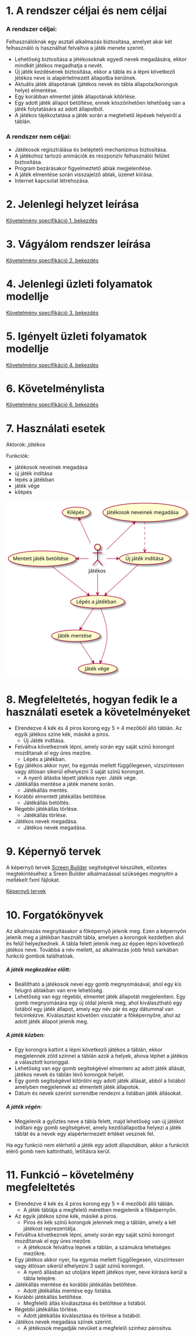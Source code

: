 # 1. A rendszer céljai és nem céljai

### A rendszer céljai:

Felhasználóknak egy asztali alkalmazás biztosítása, amelyet akár két felhasználó is használhat felváltva
a játék menete szerint.

- Lehetőség biztosítása a jétékosoknak egyedi nevek megadására, ekkor mindkét játékos megadhatja a nevét.
- Új játék kezdésének biztosítása, ekkor a tábla és a lépni következő jétékos neve is alapértelmezett állapotba kerülnek.
- Aktuális játék állapotának (játékos nevek és tábla állapota/korongok helye) elmentése.
- Egy korábban elmentet játék állapotának kitörlése.
- Egy adott játék állapot betöltése, ennek köszönhetően lehetőség van a játék folytatására az adott állapotból.
- A játékos tájékoztatása a játék során a megtehető lépések helyeiről a táblán.

### A rendszer nem céljai:

- Játékosok regisztrálása és beléptető mechanizmus biztosítása.
- A játékohoz tartozó animációk és reszponzív felhasználói felület biztosítása.
- Program bezárásakor figyelmeztető ablak megjelenítése.
- A játék elmentése során visszajelző ablak, üzenet kiírása.
- Internet kapcsolat létrehozása.

# 2. Jelenlegi helyzet leírása

[Követelmény specifikáció 1. bekezdés](https://github.com/p-adrian05/SZFM_2020_10_ErrorByNight/blob/master/requirement_specification.md)

# 3. Vágyálom rendszer leírása

[Követelmény specifikáció 2. bekezdés](https://github.com/p-adrian05/SZFM_2020_10_ErrorByNight/blob/master/requirement_specification.md)

# 4. Jelenlegi üzleti folyamatok modellje

[Követelmény specifikáció 3. bekezdés](https://github.com/p-adrian05/SZFM_2020_10_ErrorByNight/blob/master/requirement_specification.md)

# 5. Igényelt üzleti folyamatok modellje

[Követelmény specifikáció 4. bekezdés](https://github.com/p-adrian05/SZFM_2020_10_ErrorByNight/blob/master/requirement_specification.md)

# 6. Követelménylista

[Követelmény specifikáció 6. bekezdés](https://github.com/p-adrian05/SZFM_2020_10_ErrorByNight/blob/master/requirement_specification.md)

# 7. Használati esetek

Aktorok: _játékos_

Funkciók:

- játékosok neveinek megadása
- új játék indítása
- lépés a játékban
- játék vége
- kilépés

<img src="./use-cases/useCase.svg">

# 8. Megfeleltetés, hogyan fedik le a használati esetek a követelményeket

- Elrendezve 4 kék és 4 piros korong egy 5 × 4 mezőből álló táblán. Az egyik játékos színe kék, másiké a piros. 
  - Új Játék indítása.
- Felváltva következnek lépni, amely során egy saját színű korongot mozdítanak el egy üres mezőre.
  - Lépés a játékban.
- Egy játékos akkor nyer, ha egymás mellett függőlegesen, vízszintesen vagy átlósan sikerül elhelyezni 3 saját színű korongot.
  - A nyerő állásba lépett játékos nyer. Játék vége. 
- Játékállás mentése a játék menete során.
  - Játékállás mentés.
- Korábbi elmentett játékállás betöltése.
  - Játékállás betöltés.
- Régebbi játékállás törlése.
  - Játékállás törlése.
- Játékos nevek megadása.
  - Játékos nevek megadása.

# 9. Képernyő tervek

A képernyő tervek [Screen Builder](https://gluonhq.com/products/scene-builder/) segítségével készültek, előzetes megtekintéséhez a Sreen Builder alkalmazással szükséges
megnyitni a mellékelt fxml fájlokat.

[Képernyő tervek](https://github.com/p-adrian05/SZFM_2020_10_ErrorByNight/tree/master/screen_plans)

# 10. Forgatókönyvek

Az alkalmazás megnyitásakor a főképernyő jelenik meg. Ezen a képernyőn jelenik meg a játékban használt tábla, amelyen a korongok kezdetben alul és felül helyezkednek. A tábla felett jelenik meg az éppen lépni következő játékos neve. Továbbá a név mellett, az alkalmazás jobb felső sarkában funkció gombok találhatóak.

##### A játék megkezdése előtt:

- Beállítható a játékosok nevei egy gomb megnyomásával, ahol egy kis felugró ablakban van erre lehetőség.
- Lehetőség van egy régebbi, elmentet játék állapotát megjeleníteni. Egy gomb megnyomására egy új oldal jelenik meg, ahol kiválasztható egy listából egy játék állapot, amely egy név pár és egy dátummal van felcimkézve. Kiválasztást követően visszatér a főképernyőre, ahol az adott játék állapot jelenik meg.

##### A játék közben:

- Egy korongra kattint a lépni következő játékos a táblán, ekkor megjelennek zöld színnel a táblán azok a helyek, ahova
  léphet a játékos a választott koronggal.
- Lehetőség van egy gomb segítségével elmenteni az adott játék állását, játékos nevek és táblán
  lévő korongok helyét.
- Egy gomb segítségével kitörölni egy adott játék állását, abból a listából amelyben megjelennek az elmentett játék állapotok.
- Dátum és nevek szerint sorrendbe rendezni a listában játék állásokat.

##### A játék végén:

- Megjelenik a győztes neve a tábla felett, majd lehetőség van új játékot indítani egy gomb segítségével, amely kezdőállapotba helyezi a játék táblát és a nevek egy alapértermezett értéket vesznek fel.

Ha egy funkció nem elérhető a játék egy adott állapotában, akkor a funkciót elérő gomb nem kattintható, letiltásra kerül.

# 11. Funkció – követelmény megfeleltetés

- Elrendezve 4 kék és 4 piros korong egy 5 × 4 mezőből álló táblán.
  - A játék táblája a megfelelő méretben megjelenik a főképernyőn.
- Az egyik játékos színe kék, másiké a piros.
  - Piros és kék színű korongok jelennek meg a táblán, amely a két játékost reprezentálja.
- Felváltva következnek lépni, amely során egy saját színű korongot mozdítanak el egy üres mezőre.
  - A jétékosok felváltva lépnek a táblán, a számukra lehetséges mezőkre.
- Egy játékos akkor nyer, ha egymás mellett függőlegesen, vízszintesen vagy átlósan sikerül elhelyezni 3 saját színű korongot.
  - A nyerő állásban az utoljára lépett játékos nyer, neve kiírásra kerül a tábla tetejére.
- Játékállás mentése és korábbi játékállás betöltése.
  - Adott játékállás mentése egy listába.
- Korábbi játékállás betöltése.
  - Megfelelő állás kiválasztása és betöltése a listából.
- Régebbi játékállás törlése.
  - Adott játékállás kiválasztása és törlése a listából.
- Játékos nevek megadása színek szerint.
  - A jétékosok megadják nevüket a megfelelő színhez párosítva.
